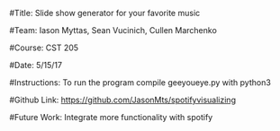 #Title: Slide show generator for your favorite music

#Team: Iason Myttas, Sean Vucinich, Cullen Marchenko

#Course: CST 205

#Date: 5/15/17

#Instructions: To run the program compile geeyoueye.py with python3

#Github Link: https://github.com/JasonMts/spotifyvisualizing

#Future Work: Integrate more functionality with spotify

